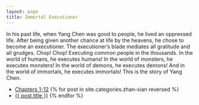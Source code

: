 ```yaml
---
layout: page
title: Immortal Executioner
---
```

In his past life, when Yang Chen was good to people, he lived an oppressed life. After being given another chance at life by the heavens, he chose to become an executioner. The executioner’s blade mediates all gratitude and all grudges. Chop! Chop! Executing common people in the thousands. In the world of humans, he executes humans! In the world of monsters, he executes monsters! In the world of demons, he executes demons! And in the world of immortals, he executes immortals! This is the story of Yang Chen.

* [Chapters 1-12](https://bluesilvertranslations.wordpress.com/immortal-executioner/)
{% for post in site.categories.zhan-xian reversed %}
* [{{ post.title }}]({{site.baseurl}}{{post.url}})
{% endfor %}

